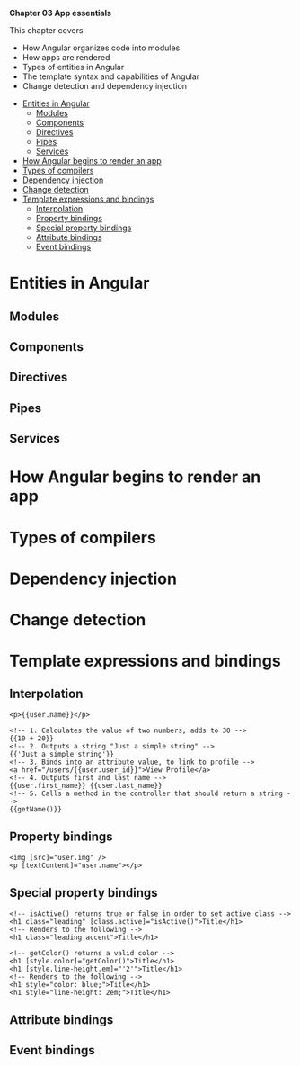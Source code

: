 **Chapter 03 App essentials**

This chapter covers
- How Angular organizes code into modules
- How apps are rendered
- Types of entities in Angular
- The template syntax and capabilities of Angular
- Change detection and dependency injection


<!-- vim-markdown-toc GFM -->

* [Entities in Angular](#entities-in-angular)
    * [Modules](#modules)
    * [Components](#components)
    * [Directives](#directives)
    * [Pipes](#pipes)
    * [Services](#services)
* [How Angular begins to render an app](#how-angular-begins-to-render-an-app)
* [Types of compilers](#types-of-compilers)
* [Dependency injection](#dependency-injection)
* [Change detection](#change-detection)
* [Template expressions and bindings](#template-expressions-and-bindings)
    * [Interpolation](#interpolation)
    * [Property bindings](#property-bindings)
    * [Special property bindings](#special-property-bindings)
    * [Attribute bindings](#attribute-bindings)
    * [Event bindings](#event-bindings)

<!-- vim-markdown-toc -->

# Entities in Angular

## Modules
## Components
## Directives
## Pipes
## Services

# How Angular begins to render an app
# Types of compilers
# Dependency injection
# Change detection
# Template expressions and bindings
## Interpolation
```
<p>{{user.name}}</p>
```
```
<!-- 1. Calculates the value of two numbers, adds to 30 -->
{{10 + 20}}
<!-- 2. Outputs a string "Just a simple string" -->
{{'Just a simple string'}}
<!-- 3. Binds into an attribute value, to link to profile -->
<a href="/users/{{user.user_id}}">View Profile</a>
<!-- 4. Outputs first and last name -->
{{user.first_name}} {{user.last_name}}
<!-- 5. Calls a method in the controller that should return a string -->
{{getName()}}
```

## Property bindings
```
<img [src]="user.img" />
<p [textContent]="user.name"></p>
```
## Special property bindings
```
<!-- isActive() returns true or false in order to set active class -->
<h1 class="leading" [class.active]="isActive()">Title</h1>
<!-- Renders to the following -->
<h1 class="leading accent">Title</h1>
```

```
<!-- getColor() returns a valid color -->
<h1 [style.color]="getColor()">Title</h1>
<h1 [style.line-height.em]="'2'">Title</h1>
<!-- Renders to the following -->
<h1 style="color: blue;">Title</h1>
<h1 style="line-height: 2em;">Title</h1>
```

## Attribute bindings
## Event bindings
